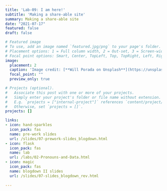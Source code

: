 ```yaml
---
title: 'Lab-09: I am here!'
subtitle: 'Making a share-able site'
summary: Making a share-able site
date: "2021-07-17"
featured: false
draft: false

# Featured image
# To use, add an image named `featured.jpg/png` to your page's folder.
# Placement options: 1 = Full column width, 2 = Out-set, 3 = Screen-width
# Focal point options: Smart, Center, TopLeft, Top, TopRight, Left, Right, BottomLeft, Bottom, BottomRight
image:
  placement: 2
  caption: 'Image credit: [**Will Porada on Unsplash**](https://unsplash.com/photos/DH5183gvKUg)'
  focal_point: ""
  preview_only: true

# Projects (optional).
#   Associate this post with one or more of your projects.
#   Simply enter your project's folder or file name without extension.
#   E.g. `projects = ["internal-project"]` references `content/project/deep-learning/index.md`.
#   Otherwise, set `projects = []`.
projects: []

links:
- icon: hand-sparkles
  icon_pack: fas
  name: pre-work slides
  url: /slides/07-prework-slides_blogdown.html
- icon: flask
  icon_pack: fas
  name: lab
  url: /labs/02-Pronouns-and-Data.html
- icon: magic
  icon_pack: fas
  name: blogdown II slides
  url: /slides/07-slides_blogdown_rev.html
  
---
```




